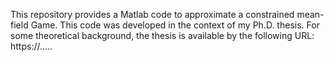 This repository provides a Matlab code to approximate a constrained mean-field Game. This code was developed in the context of my Ph.D. thesis. For some theoretical background, the thesis is available by the following URL: https://.....
